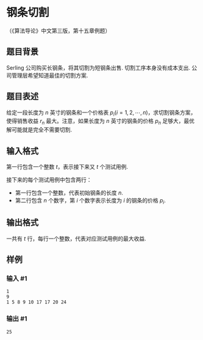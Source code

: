 # 钢条切割

（《算法导论》中文第三版，第十五章例题）

## 题目背景

Serling 公司购买长钢条，将其切割为短钢条出售. 切割工序本身没有成本支出. 公司管理层希望知道最佳的切割方案. 

## 题目表述

给定一段长度为 $n$ 英寸的钢条和一个价格表 $p_i(i=1, 2, \cdots, n)$，求切割钢条方案，使得销售收益 $r_n$ 最大。注意，如果长度为 $n$ 英寸的钢条的价格 $p_n$ 足够大，最优解可能就是完全不需要切割.

## 输入格式

第一行包含一个整数 $t$，表示接下来又 $t$ 个测试用例.

接下来的每个测试用例中包含两行：

- 第一行包含一个整数，代表初始钢条的长度 $n$.
- 第二行包含 $n$ 个数字，第 $i$ 个数字表示长度为 $i$ 的钢条的价格 $p_i$.

## 输出格式

一共有 $t$ 行，每行一个整数，代表对应测试用例的最大收益.

## 样例

### 输入 #1

```
1
9
1 5 8 9 10 17 17 20 24
```

### 输出 #1

```
25
```

